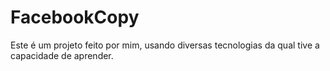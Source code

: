 # FacebookCopy
Este é um projeto feito por mim, usando diversas tecnologias da qual tive a capacidade de aprender.
